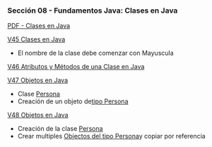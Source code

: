 ### Sección 08 - Fundamentos Java: Clases en Java
[PDF - Clases en Java](Apuntes/07-01-ClasesJava-CFJ.pdf)

[V45 Clases en Java](V45_Clases_en_Java/src/clases/Persona.java)
- El nombre de la clase debe comenzar con Mayuscula

[V46 Atributos y Métodos de una Clase en Java](V46_Atributos_y_Metodos_de_una_Clase/src/clases/Persona.java)

[V47 Objetos en Java](V47_Objetos_en_Java/src/clases)
- Clase [Persona](V47_Objetos_en_Java/src/clases/Persona.java)
- Creación de un objeto de[tipo Persona](V47_Objetos_en_Java/src/clases/PruebaPersona.java)

[V48 Objetos en Java](V48_Objetos_en_Java/src/clases)
- Creación de la clase [Persona](V48_Objetos_en_Java/src/clases/Persona.java)
- Crear multiples [Objectos del tipo Persona](V48_Objetos_en_Java/src/clases/Prueba.java)y copiar por referencia